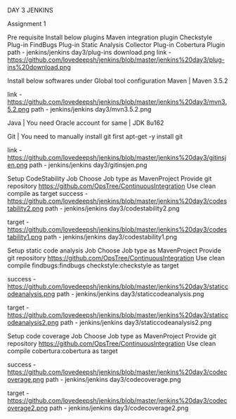 DAY 3 JENKINS

Assignment 1

Pre requisite
Install below plugins 
Maven integration plugin 
Checkstyle Plug-in 
FindBugs Plug-in 
Static Analysis Collector Plug-in 
Cobertura Plugin 
path - jenkins/jenkins day3/plug-ins download.png 
link - https://github.com/lovedeepsh/jenkins/blob/master/jenkins%20day3/plug-ins%20download.png


Install below softwares under Global tool configuration 
Maven | Maven 3.5.2

link -https://github.com/lovedeepsh/jenkins/blob/master/jenkins%20day3/mvn3.5.2.png
path -  jenkins/jenkins day3/mvn3.5.2.png 


Java | You need Oracle account for same | JDK 8u162

Git | You need to manually install git first
apt-get -y install git

link - https://github.com/lovedeepsh/jenkins/blob/master/jenkins%20day3/gitinsjen.png
path - jenkins/jenkins day3/gitinsjen.png 


Setup CodeStability Job
Choose Job type as MavenProject 
Provide git repository https://github.com/OpsTree/ContinuousIntegration 
Use clean compile as target 
success - https://github.com/lovedeepsh/jenkins/blob/master/jenkins%20day3/codestability2.png
path -  jenkins/jenkins day3/codestability2.png 

target - https://github.com/lovedeepsh/jenkins/blob/master/jenkins%20day3/codestability1.png
path -  jenkins/jenkins day3/codestability1.png 



Setup static code analysis Job
Choose Job type as MavenProject 
Provide git repository https://github.com/OpsTree/ContinuousIntegration 
Use clean compile findbugs:findbugs checkstyle:checkstyle as target 

success - https://github.com/lovedeepsh/jenkins/blob/master/jenkins%20day3/staticcodeanalysis.png
path -  jenkins/jenkins day3/staticcodeanalysis.png 

target - https://github.com/lovedeepsh/jenkins/blob/master/jenkins%20day3/staticcodeanalysis2.png
path -  jenkins/jenkins day3/staticcodeanalysis2.png


 
Setup code coverage Job
Choose Job type as MavenProject 
Provide git repository https://github.com/OpsTree/ContinuousIntegration 
Use clean compile cobertura:cobertura as target 

success - https://github.com/lovedeepsh/jenkins/blob/master/jenkins%20day3/codecoverage.png
path -  jenkins/jenkins day3/codecoverage.png 

target - https://github.com/lovedeepsh/jenkins/blob/master/jenkins%20day3/codecoverage2.png
path -  jenkins/jenkins day3/codecoverage2.png 
